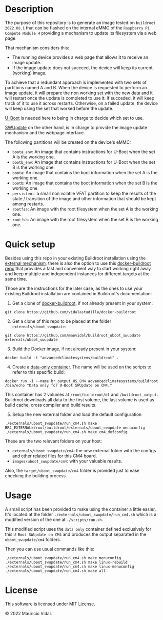 # Description

The purpose of this repository is to generate an image tested on `buildroot 2022.08.1` that can be flashed on the internal eMMC of the `Raspberry Pi Compute Module 4` providing a mechanism to update its filesystem via a web page.

That mechanism considers this:

- The running device provides a web page that allows it to receive an image update.
- If the image update does not succeed, the device will keep its current (working) image.

To achieve that a redundant approach is implemented with two sets of partitions named A and B. When the device is requested to perform an image update, it will prepare the non working set with the new data and it will restart once the update is completed to use it. If succeded, it will keep track of it to use it across restarts. Otherwise, on a failed update, the device will keep using the set that worked before the update.

[U-Boot][uboot] is needed here to being in charge to decide which set to use.

[SWUpdate][swupdate] on the other hand, is in charge to provide the image update mechanism and the webpage interface.

The following partitions will be created on the device's eMMC:

- `boota_env`: An image that contains instructions for U-Boot when the set A is the working one.
- `bootb_env`: An image that contains instructions for U-Boot when the set B is the working one.
- `boota`: An image that contains the boot information when the set A is the working one.
- `bootb`: An image that contains the boot information when the set B is the working one.
- `persistent`: a small non volatile VFAT partition to keep the results of the state / transition of the image and other information that should be kept among restarts.
- `rootfsa`: An image with the root filesystem when the set A is the working one.
- `rootfsb`: An image with the root filesystem when the set B is the working one.


# Quick setup

Besides using this repo in your existing Buildroot installation using the [external mechanism][br2_external], there is also the option to use this [docker-buildroot repo][docker_buildroot] that provides a fast and convenient way to start working right away and keep multiple and independent instances for different targets at the same time.

Those are the instructions for the later case, as the ones to use your existing Buildroot installation are contained in Buildroot's documentation:

1. Get a clone of [docker-buildroot][docker_buildroot], if not already present in your system:

``` shell
git clone https://github.com/vidalastudillo/docker-buildroot
```

2. Get a clone of this repo to be placed at the folder `externals/uboot_swupdate`:

``` shell
git clone https://github.com/maovidal/buildroot_uboot_swupdate externals/uboot_swupdate
```

3. Build the Docker image, if not already present in your system:

``` shell
docker build -t "advancedclimatesystems/buildroot" .
```

4. Create a [data-only container][data-only]. The name will be used on the scripts to refer to this spacific build:

``` shell
docker run -i --name br_output_US_CM4 advancedclimatesystems/buildroot /bin/echo "Data only for U-Boot SWUpdate on CM4."
```

This container has 2 volumes at `/root/buildroot/dl` and `/buildroot_output`.
Buildroot downloads all data to the first volume, the last volume is used as build cache, cross compiler and build results.

5. Setup the new external folder and load the default configuration:

``` shell
./externals/uboot_swupdate/run_cm4.sh make BR2_EXTERNAL=/root/buildroot/externals/uboot_swupdate menuconfig
./externals/uboot_swupdate/run_cm4.sh make cm4_defconfig
```

These are the two relevant folders on your host:

- `externals/uboot_swupdate/cm4`: the new external folder with the configs and other related files for this CM4 board.
- `images/uboot_swupdate/cm4`: with your valuable results.

Also, the `target/uboot_swupdate/cm4` folder is provided just to ease checking the building process.


# Usage

A small script has been provided to make using the container a little easier.
It's located at the folder `./externals/uboot_swupdate/run_cm4.sh` which is a modified version of the one at `./scripts/run.sh`.

This modified script uses the `data only` container defined exclusively for this `U-Boot SWUpdate on CM4` and produces the output separated in the `uboot_swupdate/cm4` folders.

Then you can use usual commands like this:

``` shell
./externals/uboot_swupdate/run_cm4.sh make menuconfig
./externals/uboot_swupdate/run_cm4.sh make linux-rebuild
./externals/uboot_swupdate/run_cm4.sh make linux-menuconfig
./externals/uboot_swupdate/run_cm4.sh make all
```


# License

This software is licensed under MIT License.

&copy; 2022 Mauricio Vidal.

[docker_buildroot]:https://github.com/vidalastudillo/docker-buildroot
[original_docker_buildroot_repo]:https://github.com/AdvancedClimateSystems/docker-buildroot
[buildroot]:http://buildroot.uclibc.org/
[data-only]:https://docs.docker.com/userguide/dockervolumes/
[br2_external]:http://buildroot.uclibc.org/downloads/manual/manual.html#outside-br-custom
[uboot]:https://u-boot.readthedocs.io/en/latest/
[swupdate]:https://sbabic.github.io/swupdate/swupdate.html

